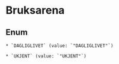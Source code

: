 
# Bruksarena

## Enum


    * `DAGLIGLIVET` (value: `"DAGLIGLIVET"`)

    * `UKJENT` (value: `"UKJENT"`)



